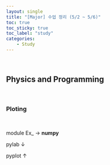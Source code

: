 ```yaml
---
layout: single
title: "[Major] 수업 정리 (5/2 ~ 5/6)"
toc: true
toc_sticky: true
toc_label: "study"
categories:
    - Study
---
```


<br>

## Physics and Programming

<br>

### Ploting

<br>

module Ex_ &rarr; **numpy**

pylab &darr;

pyplot &uarr;

